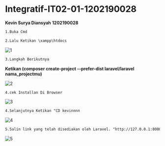 # Integratif-IT02-01-1202190028

**Kevin Surya Diansyah**
**1202190028**

```markdown
1.Buka Cmd
```

```markdown
2.Lalu Ketikan \xampp\htdocs
```
![1](https://user-images.githubusercontent.com/89094789/173069065-3e192585-6897-488c-9129-c1b44d7a8a7a.PNG)

```markdown
3.Langkah Berikutnya 
```

**Ketikan (composer create-project --prefer-dist laravel/laravel nama_projectmu)**

![2](https://user-images.githubusercontent.com/89094789/173069422-c3b0d7d6-24e2-4fe7-b99a-27b98a66b60c.PNG)

```markdown
4.cek Installan Di Browser 
```

![3](https://user-images.githubusercontent.com/89094789/173069623-08cc8d0a-8bef-4d2b-bb7d-bad5a151c355.PNG)

```markdown
4.Selanjutnya Ketikan "CD kevinnnn
```

![4](https://user-images.githubusercontent.com/89094789/173069922-35415cbf-9345-4430-b45f-447641937d74.PNG)


```markdown
5.Salin link yang telah disediakan oleh Laravel. "http://127.0.0.1:8000/"
```


![5](https://user-images.githubusercontent.com/89094789/173070358-069956f1-31d4-43c8-9b04-54624c847bad.PNG)
